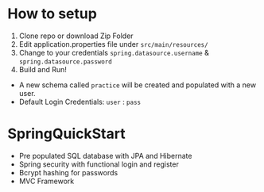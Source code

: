 # How to setup
1. Clone repo or download Zip Folder
2. Edit application.properties file under `src/main/resources/` 
3. Change to your credentials `spring.datasource.username` & `spring.datasource.password`
4. Build and Run!

- A new schema called `practice` will be created and populated with a new user.
- Default Login Credentials: `user` : `pass`

# SpringQuickStart
- Pre populated SQL database with JPA and Hibernate
- Spring security with functional login and register
- Bcrypt hashing for passwords
- MVC Framework






